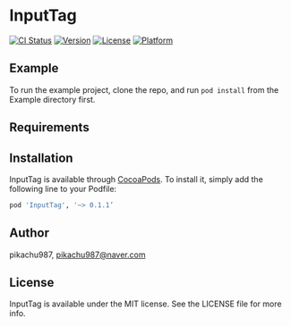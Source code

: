 # InputTag

[![CI Status](http://img.shields.io/travis/pikachu987/InputTag.svg?style=flat)](https://travis-ci.org/pikachu987/InputTag)
[![Version](https://img.shields.io/cocoapods/v/InputTag.svg?style=flat)](http://cocoapods.org/pods/InputTag)
[![License](https://img.shields.io/cocoapods/l/InputTag.svg?style=flat)](http://cocoapods.org/pods/InputTag)
[![Platform](https://img.shields.io/cocoapods/p/InputTag.svg?style=flat)](http://cocoapods.org/pods/InputTag)

## Example

To run the example project, clone the repo, and run `pod install` from the Example directory first.

## Requirements

## Installation

InputTag is available through [CocoaPods](http://cocoapods.org). To install
it, simply add the following line to your Podfile:

```ruby
pod 'InputTag', '~> 0.1.1’
```

## Author

pikachu987, pikachu987@naver.com

## License

InputTag is available under the MIT license. See the LICENSE file for more info.
